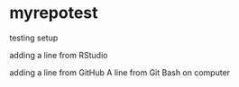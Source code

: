 # myrepotest
testing setup

adding a line from RStudio

adding a line from GitHub
A line from Git Bash on computer
